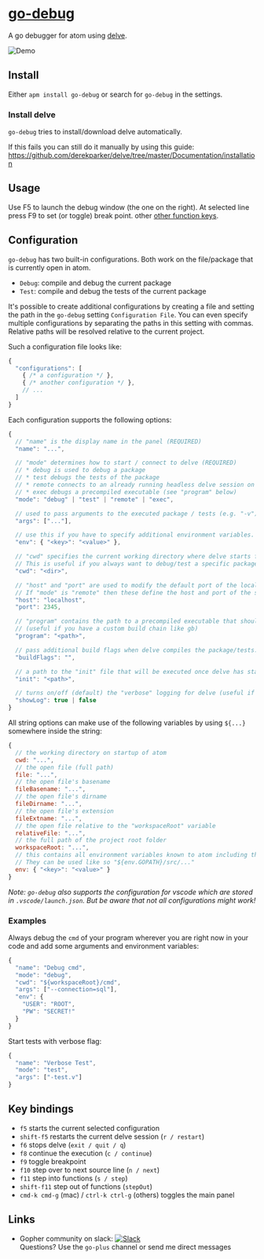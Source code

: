 # [go-debug](https://atom.io/packages/go-debug)

A go debugger for atom using [delve](https://github.com/derekparker/delve).

![Demo](https://raw.githubusercontent.com/lloiser/go-debug/master/resources/demo.gif)

## Install

Either `apm install go-debug` or search for `go-debug` in the settings.

### Install delve

`go-debug` tries to install/download delve automatically.

If this fails you can still do it manually by using this guide: https://github.com/derekparker/delve/tree/master/Documentation/installation

## Usage
Use F5 to launch the debug window (the one on the right).
At selected line press F9 to set (or toggle) break point.
other [other function keys](#key-bindings).

## Configuration

`go-debug` has two built-in configurations. Both work on the file/package that is currently open in atom.

* `Debug`: compile and debug the current package
* `Test`: compile and debug the tests of the current package

It's possible to create additional configurations by creating a file and setting the path in the `go-debug` setting `Configuration File`. You can even specify multiple configurations by separating the paths in this setting with commas. Relative paths will be resolved relative to the current project.

Such a configuration file looks like:

```js
{
  "configurations": [
    { /* a configuration */ },
    { /* another configuration */ },
    // ...
  ]
}
```

Each configuration supports the following options:

```js
{
  // "name" is the display name in the panel (REQUIRED)
  "name": "...",

  // "mode" determines how to start / connect to delve (REQUIRED)
  // * debug is used to debug a package
  // * test debugs the tests of the package
  // * remote connects to an already running headless delve session on a remote server (see "host" and "port" below)
  // * exec debugs a precompiled executable (see "program" below)
  "mode": "debug" | "test" | "remote" | "exec",

  // used to pass arguments to the executed package / tests (e.g. "-v").
  "args": ["..."],

  // use this if you have to specify additional environment variables.
  "env": { "<key>": "<value>" },

  // "cwd" specifies the current working directory where delve starts from.
  // This is useful if you always want to debug/test a specific package (e.g. the "main" package) but are currently working on another package
  "cwd": "<dir>",

  // "host" and "port" are used to modify the default port of the locally running delve server.
  // If "mode" is "remote" then these define the host and port of the server where a "headless" delve is running.
  "host": "localhost",
  "port": 2345,

  // "program" contains the path to a precompiled executable that should be debugged.
  // (useful if you have a custom build chain like gb)
  "program": "<path>",

  // pass additional build flags when delve compiles the package/tests.
  "buildFlags": "",

  // a path to the "init" file that will be executed once delve has started.
  "init": "<path>",

  // turns on/off (default) the "verbose" logging for delve (useful if you encounter problems with delve or go-debug).
  "showLog": true | false
}
```

All string options can make use of the following variables by using `${...}` somewhere inside the string:

```js
{
  // the working directory on startup of atom
  cwd: "...",
  // the open file (full path)
  file: "...",
  // the open file's basename
  fileBasename: "...",
  // the open file's dirname
  fileDirname: "...",
  // the open file's extension
  fileExtname: "...",
  // the open file relative to the "workspaceRoot" variable
  relativeFile: "...",
  // the full path of the project root folder
  workspaceRoot: "...",
  // this contains all environment variables known to atom including the "env" variables from above.
  // They can be used like so "${env.GOPATH}/src/..."
  env: { "<key>": "<value>" }
}
```

_Note: `go-debug` also supports the configuration for vscode which are stored in `.vscode/launch.json`. But be aware that not all configurations might work!_

### Examples

Always debug the `cmd` of your program wherever you are right now in your code and add some arguments and environment variables:
```js
{
  "name": "Debug cmd",
  "mode": "debug",
  "cwd": "${workspaceRoot}/cmd",
  "args": ["--connection=sql"],
  "env": {
    "USER": "ROOT",
    "PW": "SECRET!"
  }
}
```

Start tests with verbose flag:
```js
{
  "name": "Verbose Test",
  "mode": "test",
  "args": ["-test.v"]
}
```

## Key bindings

* `f5` starts the current selected configuration
* `shift-f5` restarts the current delve session (`r / restart`)
* `f6` stops delve (`exit / quit / q`)
* `f8` continue the execution (`c / continue`)
* `f9` toggle breakpoint
* `f10` step over to next source line (`n / next`)
* `f11` step into functions (`s / step`)
* `shift-f11` step out of functions (`stepOut`)
* `cmd-k cmd-g` (mac) / `ctrl-k ctrl-g` (others) toggles the main panel

## Links

* Gopher community on slack: [![Slack](https://img.shields.io/badge/gophers_slack-%23go--plus-blue.svg?style=flat)](https://gophersinvite.herokuapp.com) <br />Questions? Use the `go-plus` channel or send me direct messages
